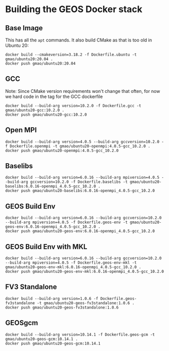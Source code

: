 # Building the GEOS Docker stack

## Base Image

This has all the `apt` commands. It also build CMake as that is too old
in Ubuntu 20:
```
docker build --cmakeversion=3.18.2 -f Dockerfile.ubuntu -t gmao/ubuntu20:20.04 .
docker push gmao/ubuntu20:20.04
```

## GCC

Note: Since CMake version requirements won't change that often, for now
we hard code in the tag for the GCC dockerfile

```
docker build --build-arg version=10.2.0 -f Dockerfile.gcc -t gmao/ubuntu20-gcc:10.2.0 .
docker push gmao/ubuntu20-gcc:10.2.0
```

## Open MPI
```
docker build --build-arg version=4.0.5 --build-arg gccversion=10.2.0 -f Dockerfile.openmpi -t gmao/ubuntu20-openmpi:4.0.5-gcc_10.2.0 .
docker push gmao/ubuntu20-openmpi:4.0.5-gcc_10.2.0
```

## Baselibs
```
docker build --build-arg version=6.0.16 --build-arg mpiversion=4.0.5 --build-arg gccversion=10.2.0 -f Dockerfile.baselibs -t gmao/ubuntu20-baselibs:6.0.16-openmpi_4.0.5-gcc_10.2.0 .
docker push gmao/ubuntu20-baselibs:6.0.16-openmpi_4.0.5-gcc_10.2.0
```

## GEOS Build Env
```
docker build --build-arg version=6.0.16 --build-arg gccversion=10.2.0 --build-arg mpiversion=4.0.5 -f Dockerfile.geos-env -t gmao/ubuntu20-geos-env:6.0.16-openmpi_4.0.5-gcc_10.2.0 .
docker push gmao/ubuntu20-geos-env:6.0.16-openmpi_4.0.5-gcc_10.2.0
```

## GEOS Build Env with MKL
```
docker build --build-arg version=6.0.16 --build-arg gccversion=10.2.0 --build-arg mpiversion=4.0.5 -f Dockerfile.geos-env-mkl -t gmao/ubuntu20-geos-env-mkl:6.0.16-openmpi_4.0.5-gcc_10.2.0 .
docker push gmao/ubuntu20-geos-env-mkl:6.0.16-openmpi_4.0.5-gcc_10.2.0
```

## FV3 Standalone
```
docker build --build-arg version=1.0.6 -f Dockerfile.geos-fv3standalone -t gmao/ubuntu20-geos-fv3standalone:1.0.6 .
docker push gmao/ubuntu20-geos-fv3standalone:1.0.6
```
   
## GEOSgcm
```
docker build --build-arg version=10.14.1 -f Dockerfile.geos-gcm -t gmao/ubuntu20-geos-gcm:10.14.1 .
docker push gmao/ubuntu20-geos-gcm:10.14.1
```
